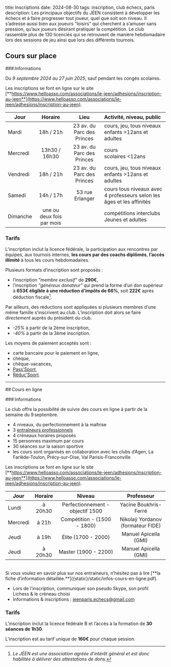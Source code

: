 title: Inscriptions
date: 2024-08-30
tags: inscription, club échecs, paris
description: Les principaux objectifs du JÉEN consistent à développer les échecs et à faire progresser tout joueur, quel que soit son niveau. Il s’adresse aussi bien aux joueurs "loisirs" qui cherchent à s’amuser sans pression, qu’aux joueurs désirant pratiquer la compétition. Le club rassemble plus de 130 licenciés qui se retrouvent de manière hebdomadaire lors des sessions de jeu ainsi que lors des différents tournois.
 

## Cours sur place

### Informations

Du *9 septembre 2024 au 27 juin 2025*, sauf pendant les congés scolaires.

Les inscriptions se font en ligne sur le site [**https://www.helloasso.com/associations/le-jeen/adhesions/inscription-au-jeen**](https://www.helloasso.com/associations/le-jeen/adhesions/inscription-au-jeen).


| Jour     | Horaire       | Lieu                                                        | Activité, niveau, public | 
| -------- |:-------------:|:-----------------------------------------------------------:|:------------------------| 
| Mardi    | 18h / 21h     | 23 av. du Parc des Princes                                  | cours, jeu, tous niveaux<br />enfants >12ans et adultes | 
| Mercredi | 13h30 / 16h30 | 23 av. du Parc des Princes                                  | cours<br />scolaires <12ans       | 
| Vendredi | 18h / 21h     | 23 av. du Parc des Princes                                  | cours, jeu, tous niveaux<br />enfants >12ans et adultes | 
| Samedi   | 14h / 17h     | 53 rue Erlanger | cours tous niveaux avec 4 professeurs selon les âges et les affinités |
| Dimanche | une ou deux fois par mois | | compétitions interclubs Jeunes et adultes |

### Tarifs

L’inscription inclut la licence fédérale, la participation aux rencontres par équipes, aux tournois internes, **les cours par des coachs diplômés**, **l’accès illimité** à tous les cours hebdomadaires.

Plusieurs formats d’inscription sont proposés :

- l’inscription *"membre exclusif"* de **290€**,
- l’inscription *"généreux donateur"* qui prend la forme d’un don supérieur à **653€ éligible à une réduction d’impôts de 66%**, soit **222€** après déduction fiscale[^1].

Par ailleurs, des réductions sont appliquées si plusieurs membres d’une même famille s’inscrivent au club. L’inscription doit alors se faire *directement* auprès du président du club.

- *-25%* à partir de la 2ème inscription,
- *-40%* à partir de la 3ème inscription.

Les moyens de paiement acceptés sont :

- carte bancaire pour le paiement en ligne,
- chèque,
- chèque-vacances,
- [Pass’Sport](https://www.education.gouv.fr/le-pass-sport-323333),
- [Réduc’Sport](https://paris.franceolympique.com/R%C3%A9duc_Sport/).

---

## Cours en ligne

### Informations

Le club offre la possibilité de suivre des cours en ligne à partir de la semaine du 9 septembre.

- 4 niveaux, du perfectionnement à la maîtrise
- 3 [entraîneurs professionnels]({static}/static/infos-cours-en-ligne.pdf)
- 4 créneaux horaires proposés
- 15 personnes maximum par cours
- 30 séances sur la saison sportive
- les cours sont organisés en collaboration avec les clubs d’Agen, La Farlède-Toulon, Précy-sur-Oise, Val Parisis-Franconville

Les inscriptions se font en ligne sur le site [**https://www.helloasso.com/associations/le-jeen/adhesions/inscription-au-jeen**](https://www.helloasso.com/associations/le-jeen/adhesions/inscription-au-jeen).


| Jour     | Horaire         | Niveau                              | Professeur | 
| -------- |:---------------:|:-----------------------------------:|:----------:| 
| Lundi    | à 20h30      | Perfectionnement - objectif 1500    | Yacine Boukhris-Ferré             | 
| Mercredi | à 21h        | Compétition - (1500 - 1800)         | Nikolaÿ Yordanov (formateur FIDE) | 
| Jeudi    | à 19h        | Élite (1700 - 2000)                 | Manuel Apicella (GMI)      | 
| Jeudi    | à 20h30      | Master (1900 - 2200)                | Manuel Apicella (GMI)      | 

<br />
Si vous voulez en savoir plus sur nos entraineurs, n’hésitez pas à lire [**la fiche d’information détaillée.**]({static}/static/infos-cours-en-ligne.pdf).

- Lors de l'inscription, communiquer son pseudo Skype, son profil Lichess & le créneau choisi
- Informations & inscriptions : jeenparis.echecs@gmail.com

### Tarifs

L’inscription inclut la licence fédérale B et l’accès à la formation de **30 séances de 1h30**.

L’inscription est au tarif unique de **160€** pour chaque session.

[^1]: *Le JÉEN est une association agréée d’intérêt général et est donc habilitée à délivrer des attestations de dons*.